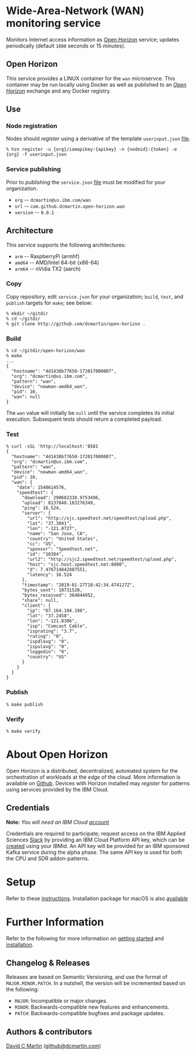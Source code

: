 # Wide-Area-Network (WAN) monitoring service

Monitors Internet access information as [Open Horizon][open-horizon] service; updates periodically (default `1800` seconds or 15 minutes).

## Open Horizon

This service provides a LINUX container for the `wan` microservce.  This container may be run locally using Docker as well as published to an [_Open Horizon_][open-horizon] exchange and any Docker registry.

## Use

### Node registration

Nodes should _register_ using a derivative of the template `userinput.json` [file][userinput].
```
% hzn register -u {org}/iamapikey:{apikey} -n {nodeid}:{token} -e {org} -f userinput.json
```
### Service publishing

Prior to _publishing_ the `service.json` [file][service-json] must be modified for your organization.

+ `org` -- `dcmartin@us.ibm.com/wan`
+ `url` -- `com.github.dcmartin.open-horizon.wan`
+ `version` -- `0.0.1`

## Architecture

This service supports the following architectures:

+ `arm` -- RaspberryPi (armhf)
+ `amd64` -- AMD/Intel 64-bit (x86-64)
+ `arm64` -- nVidia TX2 (aarch)

### Copy

Copy repository, edit `service.json` for your organization; `build`, `test`, and `publish` targets for `make`; see below:

```
% mkdir ~/gitdir
% cd ~/gitdir
% git clone http://github.com/dcmartin/open-horizon .
```

### Build
```
% cd ~/gitdir/open-horizon/wan
% make
...
{
  "hostname": "4d1438b77650-172017000007",
  "org": "dcmartin@us.ibm.com",
  "pattern": "wan",
  "device": "newman-amd64_wan",
  "pid": 10,
  "wan": null
}
```
The `wan` value will initially be `null` until the service completes its initial execution.  Subsequent tests should return a completed payload.

### Test
```
% curl -sSL 'http://localhost:'8581
{
  "hostname": "4d1438b77650-172017000007",
  "org": "dcmartin@us.ibm.com",
  "pattern": "wan",
  "device": "newman-amd64_wan",
  "pid": 10,
  "wan": {
    "date": 1548614576,
    "speedtest": {
      "download": 290682338.9753496,
      "upload": 8137848.183276349,
      "ping": 16.524,
      "server": {
        "url": "http://sjc.speedtest.net/speedtest/upload.php",
        "lat": "37.3041",
        "lon": "-121.8727",
        "name": "San Jose, CA",
        "country": "United States",
        "cc": "US",
        "sponsor": "Speedtest.net",
        "id": "10384",
        "url2": "http://sjc2.speedtest.net/speedtest/upload.php",
        "host": "sjc.host.speedtest.net:8080",
        "d": 7.476714842887551,
        "latency": 16.524
      },
      "timestamp": "2019-01-27T18:42:34.474127Z",
      "bytes_sent": 10731520,
      "bytes_received": 364044952,
      "share": null,
      "client": {
        "ip": "67.164.104.198",
        "lat": "37.2458",
        "lon": "-121.8306",
        "isp": "Comcast Cable",
        "isprating": "3.7",
        "rating": "0",
        "ispdlavg": "0",
        "ispulavg": "0",
        "loggedin": "0",
        "country": "US"
      }
    }
  }
}
```

### Publish
```
% make publish
```

### Verify
```
% make verify
```

# About Open Horizon

Open Horizon is a distributed, decentralized, automated system for the orchestration of workloads at the _edge_ of the *cloud*.  More information is available on [Github][open-horizon].  Devices with Horizon installed may _register_ for patterns using services provided by the IBM Cloud.

## Credentials

**Note:** _You will need an IBM Cloud [account][ibm-registration]_

Credentials are required to participate; request access on the IBM Applied Sciences [Slack][edge-slack] by providing an IBM Cloud Platform API key, which can be [created][ibm-apikeys] using your IBMid.  An API key will be provided for an IBM sponsored Kafka service during the alpha phase.  The same API key is used for both the CPU and SDR addon-patterns.

# Setup

Refer to these [instructions][setup].  Installation package for macOS is also [available][macos-install]

# Further Information

Refer to the following for more information on [getting started][edge-fabric] and [installation][edge-install].

## Changelog & Releases

Releases are based on Semantic Versioning, and use the format
of ``MAJOR.MINOR.PATCH``. In a nutshell, the version will be incremented
based on the following:

- ``MAJOR``: Incompatible or major changes.
- ``MINOR``: Backwards-compatible new features and enhancements.
- ``PATCH``: Backwards-compatible bugfixes and package updates.

## Authors & contributors

[David C Martin][dcmartin] (github@dcmartin.com)

[userinput]: https://github.com/dcmartin/open-horizon/blob/master/wan/userinput.json
[service-json]: https://github.com/dcmartin/open-horizon/blob/master/wan/service.json

[dcmartin]: https://github.com/dcmartin
[edge-fabric]: https://console.test.cloud.ibm.com/docs/services/edge-fabric/getting-started.html
[edge-install]: https://console.test.cloud.ibm.com/docs/services/edge-fabric/adding-devices.html
[edge-slack]: https://ibm-appsci.slack.com/messages/edge-fabric-users/
[ibm-apikeys]: https://console.bluemix.net/iam/#/apikeys
[ibm-registration]: https://console.bluemix.net/registration/
[issue]: https://github.com/dcmartin/open-horizon/issues
[macos-install]: https://github.com/open-horizon/anax/releases
[open-horizon]: http://github.com/open-horizon/
[repository]: https://github.com/dcmartin/open-horizon
[setup]: https://github.com/dcmartin/open-horizon/blob/master/setup/README.md
